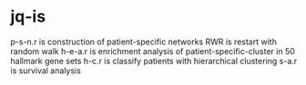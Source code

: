 # jq-is
p-s-n.r is construction of patient-specific networks
RWR is restart with random walk
h-e-a.r is enrichment analysis of patient-specific-cluster in 50 hallmark gene sets
h-c.r is classify patients with hierarchical clustering
s-a.r is survival analysis 
